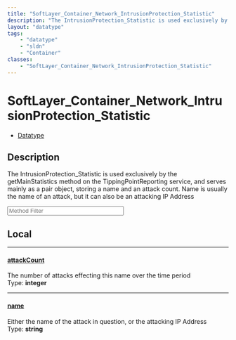 ```yaml
---
title: "SoftLayer_Container_Network_IntrusionProtection_Statistic"
description: "The IntrusionProtection_Statistic is used exclusively by the getMainStatistics method on the TippingPointReporting servi... "
layout: "datatype"
tags:
    - "datatype"
    - "sldn"
    - "Container"
classes:
    - "SoftLayer_Container_Network_IntrusionProtection_Statistic"
---
```


# SoftLayer_Container_Network_IntrusionProtection_Statistic
<div id='service-datatype'>
    <ul id='sldn-reference-tabs'>
        <li id='datatype'> <a href='/reference/datatypes/SoftLayer_Container_Network_IntrusionProtection_Statistic' >Datatype</a></li>
    </ul>
</div>

## Description 
The IntrusionProtection_Statistic is used exclusively by the getMainStatistics method on the TippingPointReporting service, and serves mainly as a pair object, storing a name and an attack count.  Name is usually the name of an attack, but it can also be an attacking IP Address 





<!-- Service Filer BEGIN -->
<div class="view-filters">
        <div class="clearfix">
            <div class="search-input-box">
                <input placeholder="Method Filter" onkeyup="titleSearch(inputId='prop-input', divId='properties', elementClass='prop-row')" 
                    type="text" id="prop-input" value="" size="30" maxlength="128" class="form-text">
            </div>
        </div>
</div>
<!-- Service Filer END -->

<div id="properties" class="content">
<div id="localProperties" class="prop-content" >

## Local
-----
[attackCount]: #attackcount
#### [attackCount]
The number of attacks effecting this name over the time period  
<span class="type-label">Type: </span>**integer**

-----
[name]: #name
#### [name]
Either the name of the attack in question, or the attacking IP Address  
<span class="type-label">Type: </span>**string**

</div>
<!-- LOCAL PROPERTY END -->

</div>



